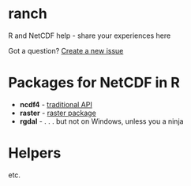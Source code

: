 # ranch
R and NetCDF help - share your experiences here

Got a question? [Create a new issue](https://github.com/mdsumner/ranch/issues/new)

# Packages for NetCDF in R


* **ncdf4** - [traditional API ](https://github.com/mdsumner/ranch/wiki/Using-the-traditional-NetCDF-API)
* **raster** - [raster package](https://github.com/mdsumner/ranch/wiki/Using-the-raster-package-for-NetCDF)
* **rgdal** - . . . but not on Windows, unless you a ninja


# Helpers

etc.
